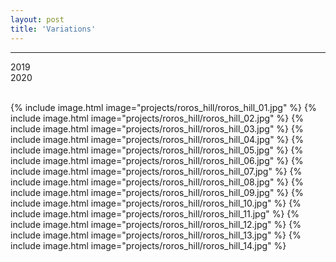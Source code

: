 ```yaml
---
layout: post
title: 'Variations'
---
```

---
 2019
 <br>
 2020
 <br>
 <br>



{% include image.html image="projects/roros_hill/roros_hill_01.jpg" %}
{% include image.html image="projects/roros_hill/roros_hill_02.jpg" %}
{% include image.html image="projects/roros_hill/roros_hill_03.jpg" %}
{% include image.html image="projects/roros_hill/roros_hill_04.jpg" %}
{% include image.html image="projects/roros_hill/roros_hill_05.jpg" %}
{% include image.html image="projects/roros_hill/roros_hill_06.jpg" %}
{% include image.html image="projects/roros_hill/roros_hill_07.jpg" %}
{% include image.html image="projects/roros_hill/roros_hill_08.jpg" %}
{% include image.html image="projects/roros_hill/roros_hill_09.jpg" %}
{% include image.html image="projects/roros_hill/roros_hill_10.jpg" %}
{% include image.html image="projects/roros_hill/roros_hill_11.jpg" %}
{% include image.html image="projects/roros_hill/roros_hill_12.jpg" %}
{% include image.html image="projects/roros_hill/roros_hill_13.jpg" %}
{% include image.html image="projects/roros_hill/roros_hill_14.jpg" %}
